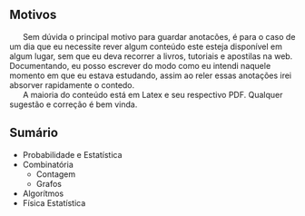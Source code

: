 ## Motivos

&nbsp;&nbsp;&nbsp;&nbsp;&nbsp;&nbsp;Sem dúvida o principal motivo para guardar anotacões, é para o caso de um dia que eu necessite rever algum conteúdo este esteja disponível em algum lugar, sem que eu deva recorrer a livros, tutoriais e apostilas na web. Documentando, eu posso escrever do modo como eu intendi naquele momento em que eu estava estudando, assim ao reler essas anotações irei absorver rapidamente o contedo.  
&nbsp;&nbsp;&nbsp;&nbsp;&nbsp;&nbsp;A maioria do conteúdo está em Latex e seu respectivo PDF. Qualquer sugestão e correção é bem vinda.
## Sumário
* Probabilidade e Estatística
* Combinatória
	- Contagem
	- Grafos
* Algorítmos
* Física Estatística
   
